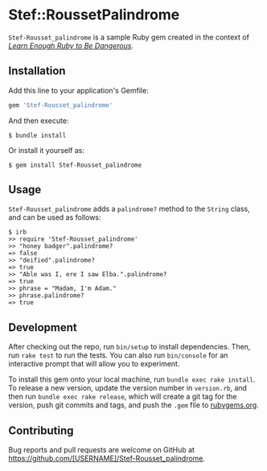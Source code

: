 # Stef::RoussetPalindrome

`Stef-Rousset_palindrome` is a sample Ruby gem created in the context of [*Learn Enough Ruby to Be Dangerous*](https://www.learnenough.com/ruby-tutorial).

## Installation

Add this line to your application's Gemfile:

```ruby
gem 'Stef-Rousset_palindrome'
```

And then execute:

    $ bundle install

Or install it yourself as:

    $ gem install Stef-Rousset_palindrome

## Usage

`Stef-Rousset_palindrome` adds a `palindrome?` method to the `String` class, and can be used as follows:

```
$ irb
>> require 'Stef-Rousset_palindrome'
>> "honey badger".palindrome?
=> false
>> "deified".palindrome?
=> true
>> "Able was I, ere I saw Elba.".palindrome?
=> true
>> phrase = "Madam, I'm Adam."
>> phrase.palindrome?
=> true
```

## Development

After checking out the repo, run `bin/setup` to install dependencies. Then, run `rake test` to run the tests. You can also run `bin/console` for an interactive prompt that will allow you to experiment.

To install this gem onto your local machine, run `bundle exec rake install`. To release a new version, update the version number in `version.rb`, and then run `bundle exec rake release`, which will create a git tag for the version, push git commits and tags, and push the `.gem` file to [rubygems.org](https://rubygems.org).

## Contributing

Bug reports and pull requests are welcome on GitHub at https://github.com/[USERNAME]/Stef-Rousset_palindrome.

